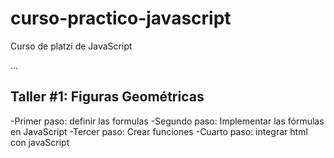 # curso-practico-javascript
Curso de platzi de JavaScript

...
## Taller #1: Figuras Geométricas 

-Primer paso: definir las formulas 
-Segundo paso: Implementar las fórmulas en JavaScript
-Tercer paso: Crear funciones 
-Cuarto paso: integrar html con javaScript